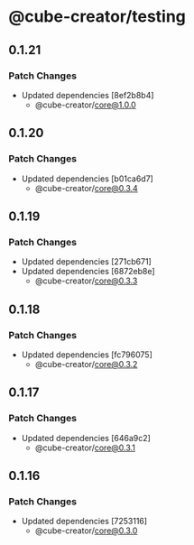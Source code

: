 # @cube-creator/testing

## 0.1.21

### Patch Changes

- Updated dependencies [8ef2b8b4]
  - @cube-creator/core@1.0.0

## 0.1.20

### Patch Changes

- Updated dependencies [b01ca6d7]
  - @cube-creator/core@0.3.4

## 0.1.19

### Patch Changes

- Updated dependencies [271cb671]
- Updated dependencies [6872eb8e]
  - @cube-creator/core@0.3.3

## 0.1.18

### Patch Changes

- Updated dependencies [fc796075]
  - @cube-creator/core@0.3.2

## 0.1.17

### Patch Changes

- Updated dependencies [646a9c2]
  - @cube-creator/core@0.3.1

## 0.1.16

### Patch Changes

- Updated dependencies [7253116]
  - @cube-creator/core@0.3.0
